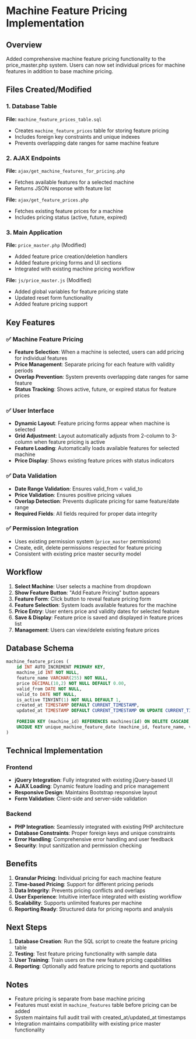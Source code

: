 # Machine Feature Pricing Implementation

## Overview
Added comprehensive machine feature pricing functionality to the price_master.php system. Users can now set individual prices for machine features in addition to base machine pricing.

## Files Created/Modified

### 1. Database Table
**File:** `machine_feature_prices_table.sql`
- Creates `machine_feature_prices` table for storing feature pricing
- Includes foreign key constraints and unique indexes
- Prevents overlapping date ranges for same machine feature

### 2. AJAX Endpoints
**File:** `ajax/get_machine_features_for_pricing.php`
- Fetches available features for a selected machine
- Returns JSON response with feature list

**File:** `ajax/get_feature_prices.php`
- Fetches existing feature prices for a machine
- Includes pricing status (active, future, expired)

### 3. Main Application
**File:** `price_master.php` (Modified)
- Added feature price creation/deletion handlers
- Added feature pricing forms and UI sections
- Integrated with existing machine pricing workflow

**File:** `js/price_master.js` (Modified)
- Added global variables for feature pricing state
- Updated reset form functionality
- Added feature pricing support

## Key Features

### ✅ Machine Feature Pricing
- **Feature Selection**: When a machine is selected, users can add pricing for individual features
- **Price Management**: Separate pricing for each feature with validity periods
- **Overlap Prevention**: System prevents overlapping date ranges for same feature
- **Status Tracking**: Shows active, future, or expired status for feature prices

### ✅ User Interface
- **Dynamic Layout**: Feature pricing forms appear when machine is selected
- **Grid Adjustment**: Layout automatically adjusts from 2-column to 3-column when feature pricing is active
- **Feature Loading**: Automatically loads available features for selected machine
- **Price Display**: Shows existing feature prices with status indicators

### ✅ Data Validation
- **Date Range Validation**: Ensures valid_from < valid_to
- **Price Validation**: Ensures positive pricing values
- **Overlap Detection**: Prevents duplicate pricing for same feature/date range
- **Required Fields**: All fields required for proper data integrity

### ✅ Permission Integration
- Uses existing permission system (`price_master` permissions)
- Create, edit, delete permissions respected for feature pricing
- Consistent with existing price master security model

## Workflow

1. **Select Machine**: User selects a machine from dropdown
2. **Show Feature Button**: "Add Feature Pricing" button appears
3. **Feature Form**: Click button to reveal feature pricing form
4. **Feature Selection**: System loads available features for the machine
5. **Price Entry**: User enters price and validity dates for selected feature
6. **Save & Display**: Feature price is saved and displayed in feature prices list
7. **Management**: Users can view/delete existing feature prices

## Database Schema

```sql
machine_feature_prices (
    id INT AUTO_INCREMENT PRIMARY KEY,
    machine_id INT NOT NULL,
    feature_name VARCHAR(255) NOT NULL,
    price DECIMAL(10,2) NOT NULL DEFAULT 0.00,
    valid_from DATE NOT NULL,
    valid_to DATE NOT NULL,
    is_active TINYINT(1) NOT NULL DEFAULT 1,
    created_at TIMESTAMP DEFAULT CURRENT_TIMESTAMP,
    updated_at TIMESTAMP DEFAULT CURRENT_TIMESTAMP ON UPDATE CURRENT_TIMESTAMP,
    
    FOREIGN KEY (machine_id) REFERENCES machines(id) ON DELETE CASCADE,
    UNIQUE KEY unique_machine_feature_date (machine_id, feature_name, valid_from, valid_to)
)
```

## Technical Implementation

### Frontend
- **jQuery Integration**: Fully integrated with existing jQuery-based UI
- **AJAX Loading**: Dynamic feature loading and price management
- **Responsive Design**: Maintains Bootstrap responsive layout
- **Form Validation**: Client-side and server-side validation

### Backend
- **PHP Integration**: Seamlessly integrated with existing PHP architecture
- **Database Constraints**: Proper foreign keys and unique constraints
- **Error Handling**: Comprehensive error handling and user feedback
- **Security**: Input sanitization and permission checking

## Benefits

1. **Granular Pricing**: Individual pricing for each machine feature
2. **Time-based Pricing**: Support for different pricing periods
3. **Data Integrity**: Prevents pricing conflicts and overlaps
4. **User Experience**: Intuitive interface integrated with existing workflow
5. **Scalability**: Supports unlimited features per machine
6. **Reporting Ready**: Structured data for pricing reports and analysis

## Next Steps

1. **Database Creation**: Run the SQL script to create the feature pricing table
2. **Testing**: Test feature pricing functionality with sample data
3. **User Training**: Train users on the new feature pricing capabilities
4. **Reporting**: Optionally add feature pricing to reports and quotations

## Notes

- Feature pricing is separate from base machine pricing
- Features must exist in `machine_features` table before pricing can be added
- System maintains full audit trail with created_at/updated_at timestamps
- Integration maintains compatibility with existing price master functionality
